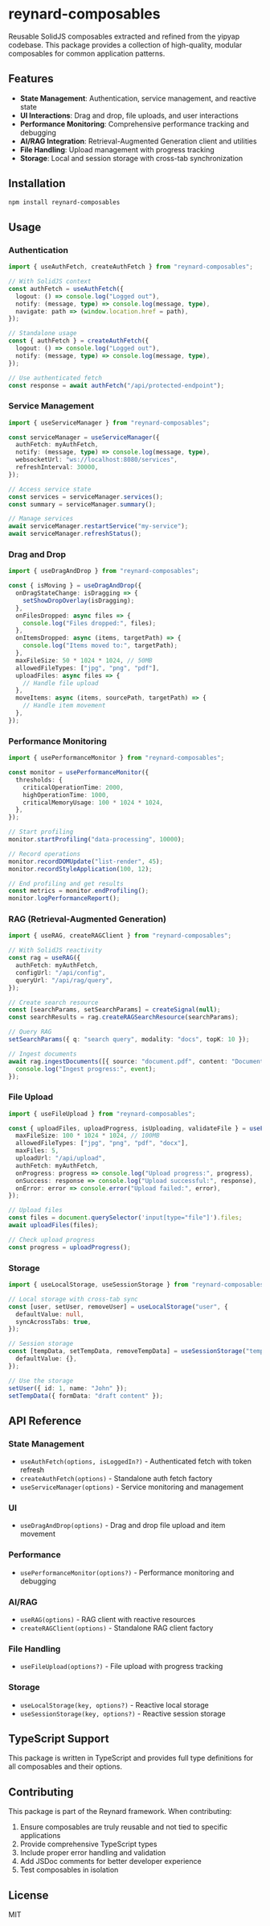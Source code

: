 # reynard-composables

Reusable SolidJS composables extracted and
refined from the yipyap codebase. This package provides a collection of high-quality,
modular composables for common application patterns.

## Features

- **State Management**: Authentication, service management, and reactive state
- **UI Interactions**: Drag and drop, file uploads, and user interactions
- **Performance Monitoring**: Comprehensive performance tracking and debugging
- **AI/RAG Integration**: Retrieval-Augmented Generation client and utilities
- **File Handling**: Upload management with progress tracking
- **Storage**: Local and session storage with cross-tab synchronization

## Installation

```bash
npm install reynard-composables
```

## Usage

### Authentication

```typescript
import { useAuthFetch, createAuthFetch } from "reynard-composables";

// With SolidJS context
const authFetch = useAuthFetch({
  logout: () => console.log("Logged out"),
  notify: (message, type) => console.log(message, type),
  navigate: path => (window.location.href = path),
});

// Standalone usage
const { authFetch } = createAuthFetch({
  logout: () => console.log("Logged out"),
  notify: (message, type) => console.log(message, type),
});

// Use authenticated fetch
const response = await authFetch("/api/protected-endpoint");
```

### Service Management

```typescript
import { useServiceManager } from "reynard-composables";

const serviceManager = useServiceManager({
  authFetch: myAuthFetch,
  notify: (message, type) => console.log(message, type),
  websocketUrl: "ws://localhost:8080/services",
  refreshInterval: 30000,
});

// Access service state
const services = serviceManager.services();
const summary = serviceManager.summary();

// Manage services
await serviceManager.restartService("my-service");
await serviceManager.refreshStatus();
```

### Drag and Drop

```typescript
import { useDragAndDrop } from "reynard-composables";

const { isMoving } = useDragAndDrop({
  onDragStateChange: isDragging => {
    setShowDropOverlay(isDragging);
  },
  onFilesDropped: async files => {
    console.log("Files dropped:", files);
  },
  onItemsDropped: async (items, targetPath) => {
    console.log("Items moved to:", targetPath);
  },
  maxFileSize: 50 * 1024 * 1024, // 50MB
  allowedFileTypes: ["jpg", "png", "pdf"],
  uploadFiles: async files => {
    // Handle file upload
  },
  moveItems: async (items, sourcePath, targetPath) => {
    // Handle item movement
  },
});
```

### Performance Monitoring

```typescript
import { usePerformanceMonitor } from "reynard-composables";

const monitor = usePerformanceMonitor({
  thresholds: {
    criticalOperationTime: 2000,
    highOperationTime: 1000,
    criticalMemoryUsage: 100 * 1024 * 1024,
  },
});

// Start profiling
monitor.startProfiling("data-processing", 10000);

// Record operations
monitor.recordDOMUpdate("list-render", 45);
monitor.recordStyleApplication(100, 12);

// End profiling and get results
const metrics = monitor.endProfiling();
monitor.logPerformanceReport();
```

### RAG (Retrieval-Augmented Generation)

```typescript
import { useRAG, createRAGClient } from "reynard-composables";

// With SolidJS reactivity
const rag = useRAG({
  authFetch: myAuthFetch,
  configUrl: "/api/config",
  queryUrl: "/api/rag/query",
});

// Create search resource
const [searchParams, setSearchParams] = createSignal(null);
const searchResults = rag.createRAGSearchResource(searchParams);

// Query RAG
setSearchParams({ q: "search query", modality: "docs", topK: 10 });

// Ingest documents
await rag.ingestDocuments([{ source: "document.pdf", content: "Document content..." }], "text-model", event => {
  console.log("Ingest progress:", event);
});
```

### File Upload

```typescript
import { useFileUpload } from "reynard-composables";

const { uploadFiles, uploadProgress, isUploading, validateFile } = useFileUpload({
  maxFileSize: 100 * 1024 * 1024, // 100MB
  allowedFileTypes: ["jpg", "png", "pdf", "docx"],
  maxFiles: 5,
  uploadUrl: "/api/upload",
  authFetch: myAuthFetch,
  onProgress: progress => console.log("Upload progress:", progress),
  onSuccess: response => console.log("Upload successful:", response),
  onError: error => console.error("Upload failed:", error),
});

// Upload files
const files = document.querySelector('input[type="file"]').files;
await uploadFiles(files);

// Check upload progress
const progress = uploadProgress();
```

### Storage

```typescript
import { useLocalStorage, useSessionStorage } from "reynard-composables";

// Local storage with cross-tab sync
const [user, setUser, removeUser] = useLocalStorage("user", {
  defaultValue: null,
  syncAcrossTabs: true,
});

// Session storage
const [tempData, setTempData, removeTempData] = useSessionStorage("temp", {
  defaultValue: {},
});

// Use the storage
setUser({ id: 1, name: "John" });
setTempData({ formData: "draft content" });
```

## API Reference

### State Management

- `useAuthFetch(options, isLoggedIn?)` - Authenticated fetch with token refresh
- `createAuthFetch(options)` - Standalone auth fetch factory
- `useServiceManager(options)` - Service monitoring and management

### UI

- `useDragAndDrop(options)` - Drag and drop file upload and item movement

### Performance

- `usePerformanceMonitor(options?)` - Performance monitoring and debugging

### AI/RAG

- `useRAG(options)` - RAG client with reactive resources
- `createRAGClient(options)` - Standalone RAG client factory

### File Handling

- `useFileUpload(options?)` - File upload with progress tracking

### Storage

- `useLocalStorage(key, options?)` - Reactive local storage
- `useSessionStorage(key, options?)` - Reactive session storage

## TypeScript Support

This package is written in TypeScript and provides full type definitions for all composables and their options.

## Contributing

This package is part of the Reynard framework. When contributing:

1. Ensure composables are truly reusable and not tied to specific applications
2. Provide comprehensive TypeScript types
3. Include proper error handling and validation
4. Add JSDoc comments for better developer experience
5. Test composables in isolation

## License

MIT
